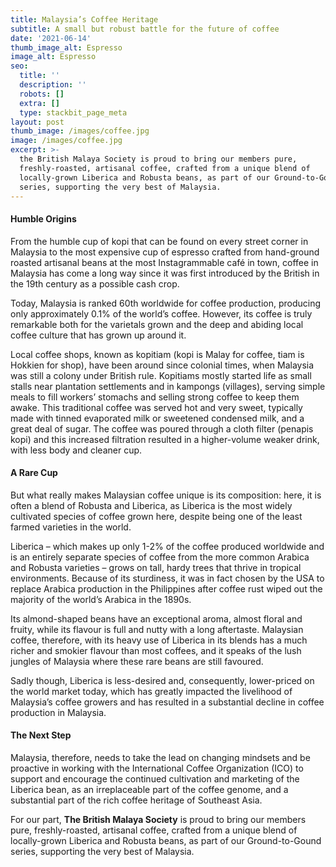 ```yaml
---
title: Malaysia’s Coffee Heritage
subtitle: A small but robust battle for the future of coffee
date: '2021-06-14'
thumb_image_alt: Espresso
image_alt: Espresso
seo:
  title: ''
  description: ''
  robots: []
  extra: []
  type: stackbit_page_meta
layout: post
thumb_image: /images/coffee.jpg
image: /images/coffee.jpg
excerpt: >-
  the British Malaya Society is proud to bring our members pure,
  freshly-roasted, artisanal coffee, crafted from a unique blend of
  locally-grown Liberica and Robusta beans, as part of our Ground-to-Gound
  series, supporting the very best of Malaysia.
---
```

#### Humble Origins

From the humble cup of kopi that can be found on every street corner in Malaysia to the most expensive cup of espresso crafted from hand-ground roasted artisanal beans at the most Instagrammable café in town, coffee in Malaysia has come a long way since it was first introduced by the British in the 19th century as a possible cash crop.

Today, Malaysia is ranked 60th worldwide for coffee production, producing only approximately 0.1% of the world’s coffee. However, its coffee is truly remarkable both for the varietals grown and the deep and abiding local coffee culture that has grown up around it.

Local coffee shops, known as kopitiam (kopi is Malay for coffee, tiam is Hokkien for shop), have been around since colonial times, when Malaysia was still a colony under British rule. Kopitiams mostly started life as small stalls near plantation settlements and in kampongs (villages), serving simple meals to fill workers’ stomachs and selling strong coffee to keep them awake. This traditional coffee was served hot and very sweet, typically made with tinned evaporated milk or sweetened condensed milk, and a great deal of sugar. The coffee was poured through a cloth filter (penapis kopi) and this increased filtration resulted in a higher-volume weaker drink, with less body and cleaner cup.

#### A Rare Cup

But what really makes Malaysian coffee unique is its composition: here, it is often a blend of Robusta and Liberica, as Liberica is the most widely cultivated species of coffee grown here, despite being one of the least farmed varieties in the world.

Liberica – which makes up only 1-2% of the coffee produced worldwide and is an entirely separate species of coffee from the more common Arabica and Robusta varieties – grows on tall, hardy trees that thrive in tropical environments. Because of its sturdiness, it was in fact chosen by the USA to replace Arabica production in the Philippines after coffee rust wiped out the majority of the world’s Arabica in the 1890s.

Its almond-shaped beans have an exceptional aroma, almost floral and fruity, while its flavour is full and nutty with a long aftertaste. Malaysian coffee, therefore, with its heavy use of Liberica in its blends has a much richer and smokier flavour than most coffees, and it speaks of the lush jungles of Malaysia where these rare beans are still favoured.

Sadly though, Liberica is less-desired and, consequently, lower-priced on the world market today, which has greatly impacted the livelihood of Malaysia’s coffee growers and has resulted in a substantial decline in coffee production in Malaysia.

#### The Next Step

Malaysia, therefore, needs to take the lead on changing mindsets and be proactive in working with the International Coffee Organization (ICO) to support and encourage the continued cultivation and marketing of the Liberica bean, as an irreplaceable part of the coffee genome, and a substantial part of the rich coffee heritage of Southeast Asia.

For our part, **The British Malaya Society** is proud to bring our members pure, freshly-roasted, artisanal coffee, crafted from a unique blend of locally-grown Liberica and Robusta beans, as part of our Ground-to-Gound series, supporting the very best of Malaysia.
